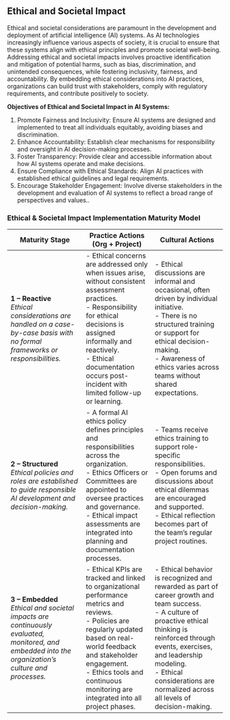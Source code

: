 ## Ethical and Societal Impact
Ethical and societal considerations are paramount in the development and deployment of artificial intelligence (AI) systems. As AI technologies increasingly influence various aspects of society, it is crucial to ensure that these systems align with ethical principles and promote societal well-being. Addressing ethical and societal impacts involves proactive identification and mitigation of potential harms, such as bias, discrimination, and unintended consequences, while fostering inclusivity, fairness, and accountability. By embedding ethical considerations into AI practices, organizations can build trust with stakeholders, comply with regulatory requirements, and contribute positively to society.​

**Objectives of Ethical and Societal Impact in AI Systems:**

1) Promote Fairness and Inclusivity: Ensure AI systems are designed and implemented to treat all individuals equitably, avoiding biases and discrimination.​
2) Enhance Accountability: Establish clear mechanisms for responsibility and oversight in AI decision-making processes.​
3) Foster Transparency: Provide clear and accessible information about how AI systems operate and make decisions.​
4) Ensure Compliance with Ethical Standards: Align AI practices with established ethical guidelines and legal requirements.​
5) Encourage Stakeholder Engagement: Involve diverse stakeholders in the development and evaluation of AI systems to reflect a broad range of perspectives and values.​.


### Ethical & Societal Impact Implementation Maturity Model

| **Maturity Stage** | **Practice Actions (Org + Project)** | **Cultural Actions** |
|--------------------|--------------------------------------|----------------------|
| **1 – Reactive**  <br> _Ethical considerations are handled on a case-by-case basis with no formal frameworks or responsibilities._ | - Ethical concerns are addressed only when issues arise, without consistent assessment practices. <br> - Responsibility for ethical decisions is assigned informally and reactively. <br> - Ethical documentation occurs post-incident with limited follow-up or learning. | - Ethical discussions are informal and occasional, often driven by individual initiative. <br> - There is no structured training or support for ethical decision-making. <br> - Awareness of ethics varies across teams without shared expectations. |
| **2 – Structured**  <br> _Ethical policies and roles are established to guide responsible AI development and decision-making._ | - A formal AI ethics policy defines principles and responsibilities across the organization. <br> - Ethics Officers or Committees are appointed to oversee practices and governance. <br> - Ethical impact assessments are integrated into planning and documentation processes. | - Teams receive ethics training to support role-specific responsibilities. <br> - Open forums and discussions about ethical dilemmas are encouraged and supported. <br> - Ethical reflection becomes part of the team’s regular project routines. |
| **3 – Embedded**  <br> _Ethical and societal impacts are continuously evaluated, monitored, and embedded into the organization’s culture and processes._ | - Ethical KPIs are tracked and linked to organizational performance metrics and reviews. <br> - Policies are regularly updated based on real-world feedback and stakeholder engagement. <br> - Ethics tools and continuous monitoring are integrated into all project phases. | - Ethical behavior is recognized and rewarded as part of career growth and team success. <br> - A culture of proactive ethical thinking is reinforced through events, exercises, and leadership modeling. <br> - Ethical considerations are normalized across all levels of decision-making. |
